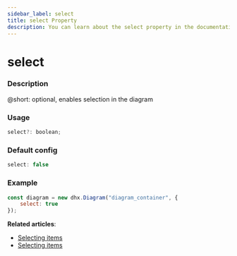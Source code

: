 ```yaml
---
sidebar_label: select
title: select Property
description: You can learn about the select property in the documentation of the DHTMLX JavaScript Diagram library. Browse developer guides and API reference, try out code examples and live demos, and download a free 30-day evaluation version of DHTMLX Diagram.
---
```


# select

### Description

@short: optional, enables selection in the diagram

### Usage

~~~js
select?: boolean;
~~~

### Default config

~~~js
select: false
~~~

### Example

~~~js
const diagram = new dhx.Diagram("diagram_container", { 
    select: true
});
~~~

**Related articles**:

- [Selecting items](../../../guides/diagram/configuration/#selecting-items)
- [Selecting items](../../../guides/manipulating_items/#selecting-items)
